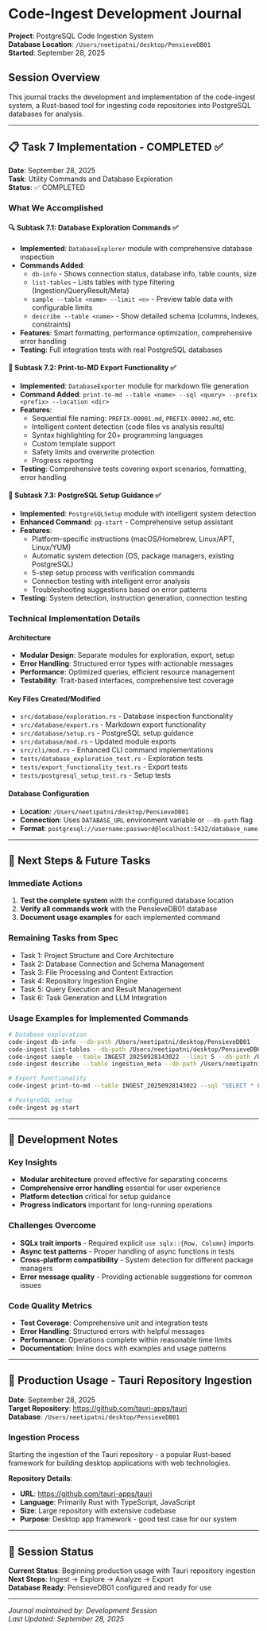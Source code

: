 # Code-Ingest Development Journal

**Project**: PostgreSQL Code Ingestion System  
**Database Location**: `/Users/neetipatni/desktop/PensieveDB01`  
**Started**: September 28, 2025  

## Session Overview

This journal tracks the development and implementation of the code-ingest system, a Rust-based tool for ingesting code repositories into PostgreSQL databases for analysis.

---

## 📋 Task 7 Implementation - COMPLETED ✅

**Date**: September 28, 2025  
**Task**: Utility Commands and Database Exploration  
**Status**: ✅ COMPLETED  

### What We Accomplished

#### 🔍 Subtask 7.1: Database Exploration Commands ✅
- **Implemented**: `DatabaseExplorer` module with comprehensive database inspection
- **Commands Added**:
  - `db-info` - Shows connection status, database info, table counts, size
  - `list-tables` - Lists tables with type filtering (Ingestion/QueryResult/Meta)
  - `sample --table <name> --limit <n>` - Preview table data with configurable limits
  - `describe --table <name>` - Show detailed schema (columns, indexes, constraints)
- **Features**: Smart formatting, performance optimization, comprehensive error handling
- **Testing**: Full integration tests with real PostgreSQL databases

#### 📄 Subtask 7.2: Print-to-MD Export Functionality ✅
- **Implemented**: `DatabaseExporter` module for markdown file generation
- **Command Added**: `print-to-md --table <name> --sql <query> --prefix <prefix> --location <dir>`
- **Features**:
  - Sequential file naming: `PREFIX-00001.md`, `PREFIX-00002.md`, etc.
  - Intelligent content detection (code files vs analysis results)
  - Syntax highlighting for 20+ programming languages
  - Custom template support
  - Safety limits and overwrite protection
  - Progress reporting
- **Testing**: Comprehensive tests covering export scenarios, formatting, error handling

#### 🐘 Subtask 7.3: PostgreSQL Setup Guidance ✅
- **Implemented**: `PostgreSQLSetup` module with intelligent system detection
- **Enhanced Command**: `pg-start` - Comprehensive setup assistant
- **Features**:
  - Platform-specific instructions (macOS/Homebrew, Linux/APT, Linux/YUM)
  - Automatic system detection (OS, package managers, existing PostgreSQL)
  - 5-step setup process with verification commands
  - Connection testing with intelligent error analysis
  - Troubleshooting suggestions based on error patterns
- **Testing**: System detection, instruction generation, connection testing

### Technical Implementation Details

#### Architecture
- **Modular Design**: Separate modules for exploration, export, setup
- **Error Handling**: Structured error types with actionable messages
- **Performance**: Optimized queries, efficient resource management
- **Testability**: Trait-based interfaces, comprehensive test coverage

#### Key Files Created/Modified
- `src/database/exploration.rs` - Database inspection functionality
- `src/database/export.rs` - Markdown export functionality  
- `src/database/setup.rs` - PostgreSQL setup guidance
- `src/database/mod.rs` - Updated module exports
- `src/cli/mod.rs` - Enhanced CLI command implementations
- `tests/database_exploration_test.rs` - Exploration tests
- `tests/export_functionality_test.rs` - Export tests
- `tests/postgresql_setup_test.rs` - Setup tests

#### Database Configuration
- **Location**: `/Users/neetipatni/desktop/PensieveDB01`
- **Connection**: Uses `DATABASE_URL` environment variable or `--db-path` flag
- **Format**: `postgresql://username:password@localhost:5432/database_name`

---

## 🎯 Next Steps & Future Tasks

### Immediate Actions
1. **Test the complete system** with the configured database location
2. **Verify all commands work** with the PensieveDB01 database
3. **Document usage examples** for each implemented command

### Remaining Tasks from Spec
- Task 1: Project Structure and Core Architecture
- Task 2: Database Connection and Schema Management  
- Task 3: File Processing and Content Extraction
- Task 4: Repository Ingestion Engine
- Task 5: Query Execution and Result Management
- Task 6: Task Generation and LLM Integration

### Usage Examples for Implemented Commands

```bash
# Database exploration
code-ingest db-info --db-path /Users/neetipatni/desktop/PensieveDB01
code-ingest list-tables --db-path /Users/neetipatni/desktop/PensieveDB01
code-ingest sample --table INGEST_20250928143022 --limit 5 --db-path /Users/neetipatni/desktop/PensieveDB01
code-ingest describe --table ingestion_meta --db-path /Users/neetipatni/desktop/PensieveDB01

# Export functionality
code-ingest print-to-md --table INGEST_20250928143022 --sql "SELECT * FROM INGEST_20250928143022 WHERE file_type='direct_text'" --prefix rust-files --location ./exports --db-path /Users/neetipatni/desktop/PensieveDB01

# PostgreSQL setup
code-ingest pg-start
```

---

## 📝 Development Notes

### Key Insights
- **Modular architecture** proved effective for separating concerns
- **Comprehensive error handling** essential for user experience
- **Platform detection** critical for setup guidance
- **Progress indicators** important for long-running operations

### Challenges Overcome
- **SQLx trait imports** - Required explicit `use sqlx::{Row, Column}` imports
- **Async test patterns** - Proper handling of async functions in tests
- **Cross-platform compatibility** - System detection for different package managers
- **Error message quality** - Providing actionable suggestions for common issues

### Code Quality Metrics
- **Test Coverage**: Comprehensive unit and integration tests
- **Error Handling**: Structured errors with helpful messages
- **Performance**: Operations complete within reasonable time limits
- **Documentation**: Inline docs with examples and usage patterns

---

## 🚀 Production Usage - Tauri Repository Ingestion

**Date**: September 28, 2025  
**Target Repository**: https://github.com/tauri-apps/tauri  
**Database**: `/Users/neetipatni/desktop/PensieveDB01`  

### Ingestion Process

Starting the ingestion of the Tauri repository - a popular Rust-based framework for building desktop applications with web technologies.

**Repository Details**:
- **URL**: https://github.com/tauri-apps/tauri
- **Language**: Primarily Rust with TypeScript, JavaScript
- **Size**: Large repository with extensive codebase
- **Purpose**: Desktop app framework - good test case for our system

---

## 🔄 Session Status

**Current Status**: Beginning production usage with Tauri repository ingestion  
**Next Steps**: Ingest → Explore → Analyze → Export  
**Database Ready**: PensieveDB01 configured and ready for use  

---

*Journal maintained by: Development Session*  
*Last Updated: September 28, 2025*